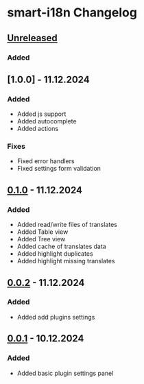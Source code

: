 <!-- Keep a Changelog guide -> https://keepachangelog.com -->

# smart-i18n Changelog

## [Unreleased]
### Added

## [1.0.0] - 11.12.2024
### Added
- Added js support
- Added autocomplete
- Added actions

### Fixes
- Fixed error handlers
- Fixed settings form validation

## [0.1.0] - 11.12.2024
### Added
- Added read/write files of translates
- Added Table view
- Added Tree view
- Added cache of translates data
- Added highlight duplicates
- Added highlight missing translates

## [0.0.2] - 11.12.2024
### Added
- Added add plugins settings

## [0.0.1] - 10.12.2024
### Added
- Added basic plugin settings panel

[Unreleased]: https://github.com/firus-v/smart-i18n/compare/v0.1.0...HEAD
[0.1.0]: https://github.com/firus-v/smart-i18n/releases/tag/v0.1.0
[0.0.2]: https://github.com/firus-v/smart-i18n/releases/tag/v0.0.2
[0.0.1]: https://github.com/firus-v/smart-i18n/releases/tag/v0.0.1